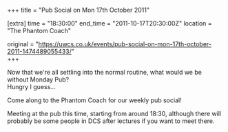 +++
title = "Pub Social on Mon 17th October 2011"

[extra]
time = "18:30:00"
end_time = "2011-10-17T20:30:00Z"
location = "The Phantom Coach"

original = "https://uwcs.co.uk/events/pub-social-on-mon-17th-october-2011-1474489055433/"    
+++

Now that we're all settling into the normal routine, what would we be without Monday Pub?  
Hungry I guess...

Come along to the Phantom Coach for our weekly pub social\!

Meeting at the pub this time, starting from around 18:30, although there will probably be some people in DCS after lectures if you want to meet there.

